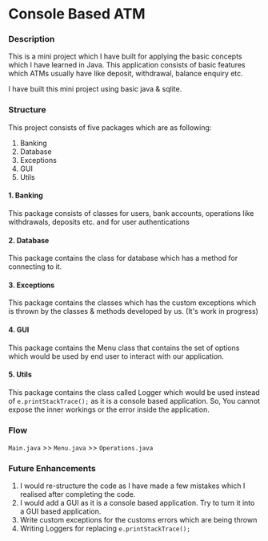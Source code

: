 # Console Based ATM

### Description

This is a mini project which I have built for applying the 
basic concepts which I have learned in Java. This application
consists of basic features which ATMs usually have like 
deposit, withdrawal, balance enquiry etc.

I have built this mini project using basic java & sqlite.

### Structure

This project consists of five packages which are as 
following:

1. Banking
2. Database
3. Exceptions
4. GUI
5. Utils

#### 1. Banking

This package consists of classes for users, bank accounts,
operations like withdrawals, deposits etc. and for user
authentications

#### 2. Database

 This package contains the class for database which has a 
 method for connecting to it.
 
#### 3. Exceptions

This package contains the classes which has the custom
exceptions which is thrown by the classes & methods developed
by us. (It's work in progress)

#### 4. GUI

This package contains the Menu class that contains the set
of options which would be used by end user to interact with
our application.

#### 5. Utils

This package contains the class called Logger which would
be used instead of ```e.printStackTrace();``` as it is a 
console based application. So, You cannot expose the inner
workings or the error inside the application.

### Flow

```Main.java``` >> ```Menu.java``` >> ```Operations.java```

### Future Enhancements

1. I would re-structure the code as I have made a few mistakes which I realised
after completing the code.
2. I would add a GUI as it is a console based application. Try
to turn it into a GUI based application.
3. Write custom exceptions for the customs errors which are
being thrown
4. Writing Loggers for replacing ```e.printStackTrace();```